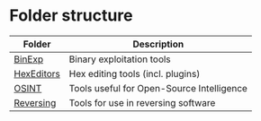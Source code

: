 # Folder structure
|Folder|Description|
|------|-----------|
|[BinExp](BinExp)|Binary exploitation tools|
|[HexEditors](HexEditors)|Hex editing tools (incl. plugins)|
|[OSINT](OSINT)|Tools useful for Open-Source Intelligence|
|[Reversing](Reversing)|Tools for use in reversing software|

